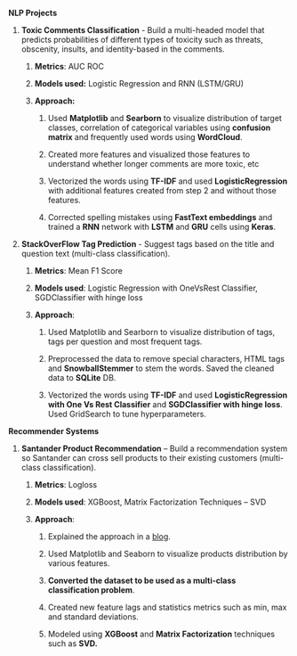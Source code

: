 **NLP Projects**

1.  **Toxic Comments Classification** - Build a multi-headed model that predicts
    probabilities of different types of toxicity such as threats, obscenity,
    insults, and identity-based in the comments.

    1.  **Metrics**: AUC ROC

    2.  **Models used:** Logistic Regression and RNN (LSTM/GRU)

    3.  **Approach:**

        1.  Used **Matplotlib** and **Searborn** to visualize distribution of
            target classes, correlation of categorical variables using
            **confusion matrix** and frequently used words using **WordCloud**.

        2.  Created more features and visualized those features to understand
            whether longer comments are more toxic, etc

        3.  Vectorized the words using **TF-IDF** and used
            **LogisticRegression** with additional features created from step 2
            and without those features.

        4.  Corrected spelling mistakes using **FastText embeddings** and
            trained a **RNN** network with **LSTM** and **GRU** cells using
            **Keras**.

2.  **StackOverFlow Tag Prediction** - Suggest tags based on the title and
    question text (multi-class classification).

    1.  **Metrics**: Mean F1 Score

    2.  **Models used**: Logistic Regression with OneVsRest Classifier,
        SGDClassifier with hinge loss

    3.  **Approach**:

        1.  Used Matplotlib and Searborn to visualize distribution of tags, tags
            per question and most frequent tags.

        2.  Preprocessed the data to remove special characters, HTML tags and
            **SnowballStemmer** to stem the words. Saved the cleaned data to
            **SQLite** DB.

        3.  Vectorized the words using **TF-IDF** and used **LogisticRegression
            with One Vs Rest Classifier** and **SGDClassifier with hinge loss**.
            Used GridSearch to tune hyperparameters.

**Recommender Systems**

1.  **Santander Product Recommendation** – Build a recommendation system so
    Santander can cross sell products to their existing customers (multi-class
    classification).

    1.  **Metrics**: Logloss

    2.  **Models used**: XGBoost, Matrix Factorization Techniques – SVD

    3.  **Approach**:

        1.  Explained the approach in a
            [blog](https://medium.com/@ravitee/santander-product-recommendation-ee4122d15072).

        2.  Used Matplotlib and Seaborn to visualize products distribution by
            various features.

        3.  **Converted the dataset to be used as a multi-class classification
            problem**.

        4.  Created new feature lags and statistics metrics such as min, max and
            standard deviations.

        5.  Modeled using **XGBoost** and **Matrix Factorization** techniques
            such as **SVD.**
